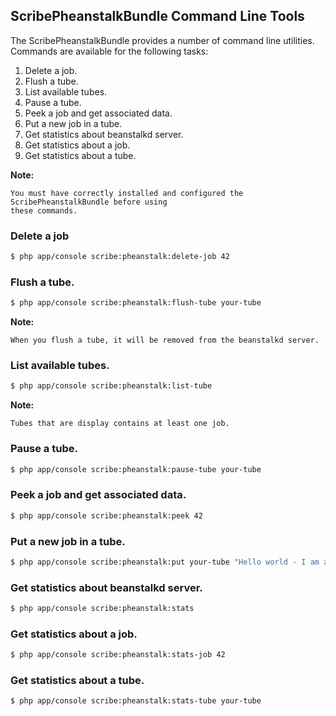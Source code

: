 ## ScribePheanstalkBundle Command Line Tools

The ScribePheanstalkBundle provides a number of command line utilities. 
Commands are available for the following tasks:

1. Delete a job.
2. Flush a tube.
3. List available tubes.
4. Pause a tube.
5. Peek a job and get associated data.
6. Put a new job in a tube.
7. Get statistics about beanstalkd server.
8. Get statistics about a job.
9. Get statistics about a tube.

**Note:**

```
You must have correctly installed and configured the ScribePheanstalkBundle before using 
these commands.
```

### Delete a job

``` bash
$ php app/console scribe:pheanstalk:delete-job 42
```

### Flush a tube.

``` bash
$ php app/console scribe:pheanstalk:flush-tube your-tube
```

**Note:**

```
When you flush a tube, it will be removed from the beanstalkd server.
```

### List available tubes.

``` bash
$ php app/console scribe:pheanstalk:list-tube
```

**Note:**

```
Tubes that are display contains at least one job.
```

### Pause a tube.

``` bash
$ php app/console scribe:pheanstalk:pause-tube your-tube
```

### Peek a job and get associated data.

``` bash
$ php app/console scribe:pheanstalk:peek 42
```

### Put a new job in a tube.

``` bash
$ php app/console scribe:pheanstalk:put your-tube "Hello world - I am a job"
```

### Get statistics about beanstalkd server.

``` bash
$ php app/console scribe:pheanstalk:stats
```

### Get statistics about a job.

``` bash
$ php app/console scribe:pheanstalk:stats-job 42
```

### Get statistics about a tube.

``` bash
$ php app/console scribe:pheanstalk:stats-tube your-tube
```
